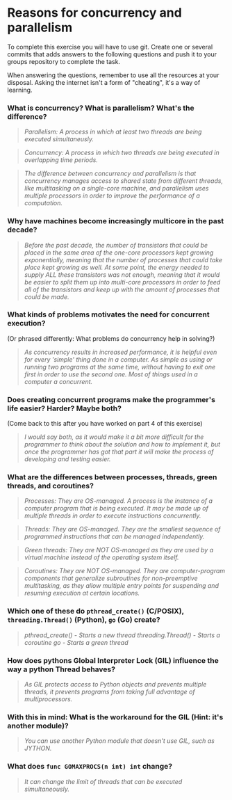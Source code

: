 # Reasons for concurrency and parallelism


To complete this exercise you will have to use git. Create one or several commits that adds answers to the following questions and push it to your groups repository to complete the task.

When answering the questions, remember to use all the resources at your disposal. Asking the internet isn't a form of "cheating", it's a way of learning.

 ### What is concurrency? What is parallelism? What's the difference?
 > *Parallelism: A process in which at least two threads are being executed simultaneusly.*

 > *Concurrency: A process in which two threads are being executed in overlapping time periods.*

 > *The difference between concurrency and parallelism is that concurrency manages access to shared state from different threads, like multitasking on a single-core machine, and parallelism uses multiple processors in order to improve the performance of a computation.*
 
 ### Why have machines become increasingly multicore in the past decade?
 > *Before the past decade, the number of transistors that could be placed in the same area of the one-core processors kept growing exponentially, meaning that the number of processes that could take place kept growing as well. At some point, the energy needed to supply ALL these transistors was not enough, meaning that it would be easier to split them up into multi-core processors in order to feed all of the transistors and keep up with the amount of processes that could be made.*
 
 ### What kinds of problems motivates the need for concurrent execution?
 (Or phrased differently: What problems do concurrency help in solving?)
 > *As concurrency results in increased performance, it is helpful even for every 'simple' thing done in a computer. As simple as using or running two programs at the same time, without having to exit one first in order to use the second one. Most of things used in a computer a concurrent.*
 
 ### Does creating concurrent programs make the programmer's life easier? Harder? Maybe both?
 (Come back to this after you have worked on part 4 of this exercise)
 > *I would say both, as it would make it a bit more difficult for the programmer to think about the solution and how to implement it, but once the programmer has got that part it will make the process of developing and testing easier.*
 
 ### What are the differences between processes, threads, green threads, and coroutines?
 > *Processes: They are OS-managed. A process is the instance of a computer program that is being executed. It may be made up of multiple threads in order to execute instructions concurrently.*

 > *Threads: They are OS-managed. They are the smallest sequence of programmed instructions that can be managed independently.*

 > *Green threads: They are NOT OS-managed as they are used by a virtual machine instead of the operating system itself.*

 > *Coroutines: They are NOT OS-managed. They are computer-program components that generalize subroutines for non-preemptive multitasking, as they allow multiple entry points for suspending and resuming execution at certain locations.*

 ### Which one of these do `pthread_create()` (C/POSIX), `threading.Thread()` (Python), `go` (Go) create?
 > *pthread_create() - Starts a new thread*
 > *threading.Thread() - Starts a coroutine*
 > *go - Starts a green thread*
 
 ### How does pythons Global Interpreter Lock (GIL) influence the way a python Thread behaves?
 > *As GIL protects access to Python objects and prevents multiple threads, it prevents programs from taking full advantage of multiprocessors.*
 
 ### With this in mind: What is the workaround for the GIL (Hint: it's another module)?
 > *You can use another Python module that doesn't use GIL, such as JYTHON.*
 
 ### What does `func GOMAXPROCS(n int) int` change? 
 > *It can change the limit of threads that can be executed simultaneously.*
